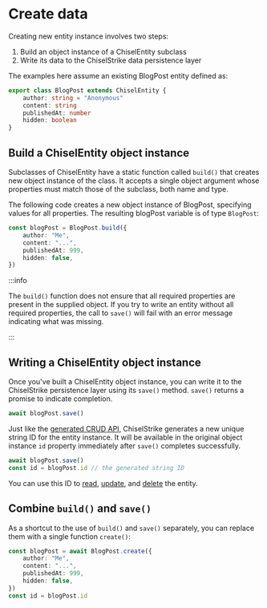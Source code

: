 # Create data

Creating new entity instance involves two steps:

1. Build an object instance of a ChiselEntity subclass
1. Write its data to the ChiselStrike data persistence layer

The examples here assume an existing BlogPost entity defined as:

```ts title="models/BlogPost.ts"
export class BlogPost extends ChiselEntity {
    author: string = "Anonymous"
    content: string
    publishedAt: number
    hidden: boolean
}
```

## Build a ChiselEntity object instance

Subclasses of ChiselEntity have a static function called `build()` that creates
new object instance of the class. It accepts a single object argument whose
properties must match those of the subclass, both name and type.

The following code creates a new object instance of BlogPost, specifying values
for all properties. The resulting blogPost variable is of type `BlogPost`:

```ts
const blogPost = BlogPost.build({
    author: "Me",
    content: "...",
    publishedAt: 999,
    hidden: false,
})
```

:::info

The `build()` function does not ensure that all required properties are present
in the supplied object. If you try to write an entity without all required
properties, the call to `save()` will fail with an error message indicating what
was missing.

:::

## Writing a ChiselEntity object instance

Once you've built a ChiselEntity object instance, you can write it to the
ChiselStrike persistence layer using its `save()` method. `save()` returns a
promise to indicate completion.

```ts
await blogPost.save()
```

Just like the [generated CRUD API], ChiselStrike generates a new unique string
ID for the entity instance. It will be available in the original object instance
`id` property immediately after `save()` completes successfully.

```ts
await blogPost.save()
const id = blogPost.id // the generated string ID
```

You can use this ID to [read], [update], and [delete] the entity.

## Combine `build()` and `save()`

As a shortcut to the use of `build()` and `save()` separately, you can replace
them with a single function `create()`:

```ts
const blogPost = await BlogPost.create({
    author: "Me",
    content: "...",
    publishedAt: 999,
    hidden: false,
})
const id = blogPost.id
```

[generated CRUD API]: ../entity-crud-api/
[read]: ./read-data
[update]: ./update-data
[delete]: ./delete-data
